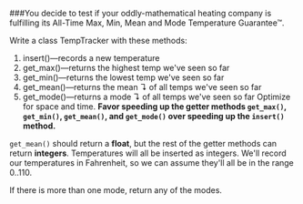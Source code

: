###You decide to test if your oddly-mathematical heating company is fulfilling its All-Time Max, Min, Mean and Mode Temperature Guarantee™.

Write a class TempTracker with these methods:

1. insert()—records a new temperature
2. get_max()—returns the highest temp we've seen so far
3. get_min()—returns the lowest temp we've seen so far
4. get_mean()—returns the mean ↴ of all temps we've seen so far
5. get_mode()—returns a mode ↴ of all temps we've seen so far
Optimize for space and time. **Favor speeding up the getter methods `get_max()`, `get_min()`, `get_mean()`, and `get_mode()` over speeding up the `insert()` method.**

`get_mean()` should return a **float**, but the rest of the getter methods can return **integers**. Temperatures will all be inserted as integers. We'll record our temperatures in Fahrenheit, so we can assume they'll all be in the range 0..110.

If there is more than one mode, return any of the modes.